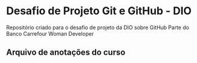 # Desafio de Projeto Git e GitHub - DIO
Repositório criado para o desafio de projeto da DIO sobre GitHub
Parte do Banco Carrefour Woman Developer

## Arquivo de anotações do curso
